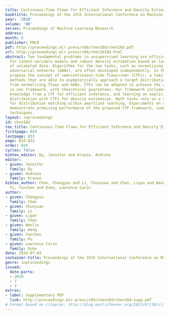 ```yaml
---
title: Continuous-Time Flows for Efficient Inference and Density Estimation
booktitle: Proceedings of the 35th International Conference on Machine Learning
year: '2018'
volume: '80'
series: Proceedings of Machine Learning Research
address: 
month: 0
publisher: PMLR
pdf: http://proceedings.mlr.press/v80/chen18d/chen18d.pdf
url: http://proceedings.mlr.press/v80/chen2018d.html
abstract: Two fundamental problems in unsupervised learning are efficient inference
  for latent-variable models and robust density estimation based on large amounts
  of unlabeled data. Algorithms for the two tasks, such as normalizing flows and generative
  adversarial networks (GANs), are often developed independently. In this paper, we
  propose the concept of <em>continuous-time flows</em> (CTFs), a family of diffusion-based
  methods that are able to asymptotically approach a target distribution. Distinct
  from normalizing flows and GANs, CTFs can be adopted to achieve the above two goals
  in one framework, with theoretical guarantees. Our framework includes distilling
  knowledge from a CTF for efficient inference, and learning an explicit energy-based
  distribution with CTFs for density estimation. Both tasks rely on a new technique
  for distribution matching within amortized learning. Experiments on various tasks
  demonstrate promising performance of the proposed CTF framework, compared to related
  techniques.
layout: inproceedings
id: chen18d
tex_title: Continuous-Time Flows for Efficient Inference and Density Estimation
firstpage: 824
lastpage: 833
page: 824-833
order: 824
cycles: false
bibtex_editor: Dy, Jennifer and Krause, Andreas
editor:
- given: Jennifer
  family: Dy
- given: Andreas
  family: Krause
bibtex_author: Chen, Changyou and Li, Chunyuan and Chen, Liqun and Wang, Wenlin and
  Pu, Yunchen and Duke, Lawrence Carin
author:
- given: Changyou
  family: Chen
- given: Chunyuan
  family: Li
- given: Liqun
  family: Chen
- given: Wenlin
  family: Wang
- given: Yunchen
  family: Pu
- given: Lawrence Carin
  family: Duke
date: 2018-07-03
container-title: Proceedings of the 35th International Conference on Machine Learning
genre: inproceedings
issued:
  date-parts:
  - 2018
  - 7
  - 3
extras:
- label: Supplementary PDF
  link: http://proceedings.mlr.press/v80/chen18d/chen18d-supp.pdf
# Format based on citeproc: http://blog.martinfenner.org/2013/07/30/citeproc-yaml-for-bibliographies/
---
```

